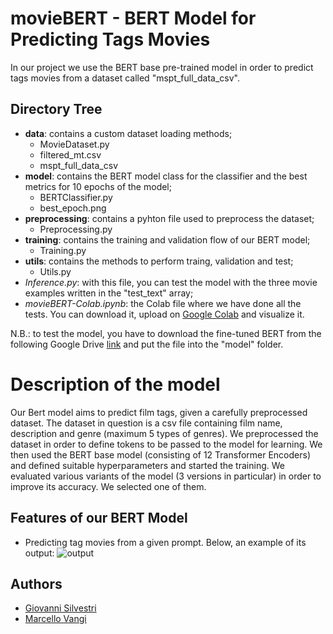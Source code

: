 # movieBERT - BERT Model for Predicting Tags Movies

In our project we use the BERT base pre-trained model in order to predict tags movies from a dataset called "mspt_full_data_csv".

## Directory Tree
- **data**: contains a custom dataset loading methods;
    - MovieDataset.py
    - filtered_mt.csv
    - mspt_full_data_csv
- **model**: contains the BERT model class for the classifier and the best metrics for 10 epochs of the model;
    - BERTClassifier.py
    - best_epoch.png
- **preprocessing**: contains a pyhton file used to preprocess the dataset;
    - Preprocessing.py
- **training**: contains the training and validation flow of our BERT model;
    - Training.py
- **utils**: contains the methods to perform traing, validation and test; 
    - Utils.py
- _Inference.py_: with this file, you can test the model with the three movie examples written in the "test_text" array;
- _movieBERT-Colab.ipynb_: the Colab file where we have done all the tests. You can download it, upload on [Google Colab](https://colab.research.google.com) and visualize it.

N.B.: to test the model, you have to download the fine-tuned BERT from the following Google Drive [link](https://drive.google.com/drive/folders/1NWkrn6-gT-TSUJs-hJcvneqx2Ql7GvIz?usp=sharing) and put the file into the "model" folder.

# Description of the model
Our Bert model aims to predict film tags, given a carefully preprocessed dataset.
The dataset in question is a csv file containing film name, description and genre (maximum 5 types of genres). 
We preprocessed the dataset in order to define tokens to be passed to the model for learning.
We then used the BERT base model (consisting of 12 Transformer Encoders) and defined suitable hyperparameters and started the training.
We evaluated various variants of the model (3 versions in particular) in order to improve its accuracy. We selected one of them.


## Features of our BERT Model 

- Predicting tag movies from a given prompt.
Below, an example of its output:
![output](https://i.ibb.co/W6dW8vC/Screenshot-2024-01-10-alle-15-43-40.png)

## Authors

- [Giovanni Silvestri](https://www.github.com/vannisil)
- [Marcello Vangi](https://www.github.com/uzingr)
